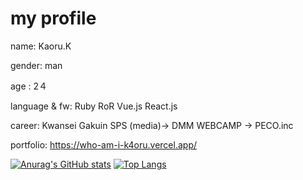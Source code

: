 # my profile 
 name: Kaoru.K
 
 gender: man

 age : 2４

 language & fw: Ruby RoR Vue.js React.js

 career: Kwansei Gakuin SPS (media)→ DMM WEBCAMP → PECO.inc
 
 portfolio: https://who-am-i-k4oru.vercel.app/



 [![Anurag's GitHub stats](https://github-readme-stats.vercel.app/api?username=kaoru-kk&count_private=true&theme=tokyonight)](https://github.com/anuraghazra/github-readme-stats)
 [![Top Langs](https://github-readme-stats.vercel.app/api/top-langs/?username=kaoru-kk&layout=compact)](https://github.com/anuraghazra/github-readme-stats)
